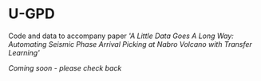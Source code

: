 # U-GPD
Code and data to accompany paper _'A Little Data Goes A Long Way: Automating Seismic Phase Arrival Picking at Nabro Volcano with Transfer Learning'_

_Coming soon - please check back_
